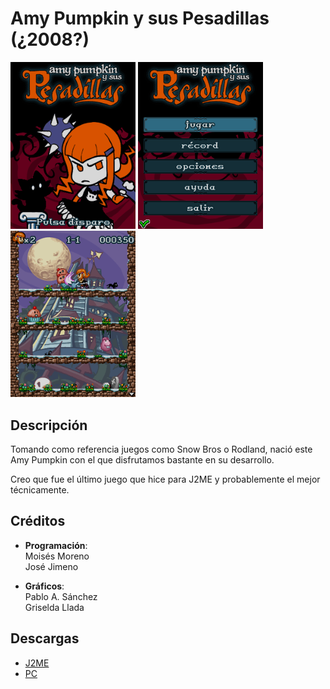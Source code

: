 # Amy Pumpkin y sus Pesadillas (¿2008?)
[<img src="screenshots/Amy_title.png" width="200"/>](screenshots/Amy_title.png)
[<img src="screenshots/Amy_menu.png" width="200"/>](screenshots/Amy_menu.png)
[<img src="screenshots/Amy_game.png" width="200"/>](screenshots/Amy_game.png)

## Descripción
Tomando como referencia juegos como Snow Bros o Rodland, nació este Amy Pumpkin con el que disfrutamos bastante en su desarrollo.

Creo que fue el último juego que hice para J2ME y probablemente el mejor técnicamente.

## Créditos
- **Programación**:<br>
Moisés Moreno<br>
José Jimeno

- **Gráficos**:<br>
Pablo A. Sánchez<br>
Griselda Llada

## Descargas
- [J2ME](jars/j2me/Amy_240x320.jar?raw=true)
- [PC](jars/pc/Amy.jar?raw=true)
